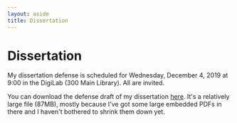 ```yaml
---
layout: aside
title: Dissertation
---
```


# Dissertation

My dissertation defense is scheduled for Wednesday, December 4, 2019 at 9:00 in the DigiLab (300 Main Library). All are invited. 

You can download the defense draft of my dissertation [here](/downloads/191204-defense_draft.pdf). It's a relatively large file (87MB), mostly because I've got some large embedded PDFs in there and I haven't bothered to shrink them down yet. 
